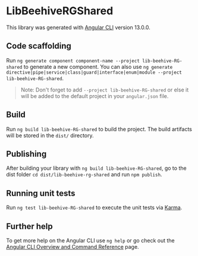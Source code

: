 # LibBeehiveRGShared

This library was generated with [Angular CLI](https://github.com/angular/angular-cli) version 13.0.0.

## Code scaffolding

Run `ng generate component component-name --project lib-beehive-RG-shared` to generate a new component. You can also use `ng generate directive|pipe|service|class|guard|interface|enum|module --project lib-beehive-RG-shared`.
> Note: Don't forget to add `--project lib-beehive-RG-shared` or else it will be added to the default project in your `angular.json` file. 

## Build

Run `ng build lib-beehive-RG-shared` to build the project. The build artifacts will be stored in the `dist/` directory.

## Publishing

After building your library with `ng build lib-beehive-RG-shared`, go to the dist folder `cd dist/lib-beehive-rg-shared` and run `npm publish`.

## Running unit tests

Run `ng test lib-beehive-RG-shared` to execute the unit tests via [Karma](https://karma-runner.github.io).

## Further help

To get more help on the Angular CLI use `ng help` or go check out the [Angular CLI Overview and Command Reference](https://angular.io/cli) page.
